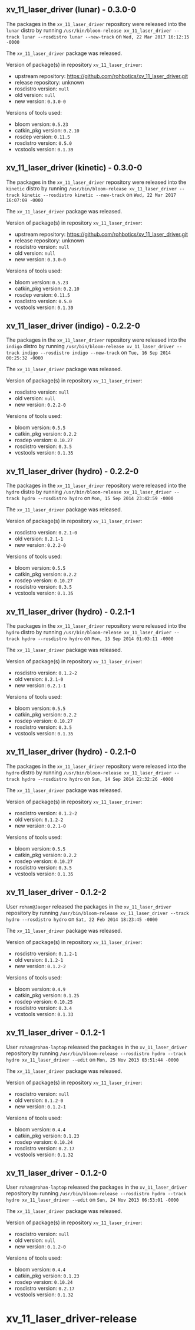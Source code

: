 ## xv_11_laser_driver (lunar) - 0.3.0-0

The packages in the `xv_11_laser_driver` repository were released into the `lunar` distro by running `/usr/bin/bloom-release xv_11_laser_driver --track lunar --rosdistro lunar --new-track` on `Wed, 22 Mar 2017 16:12:15 -0000`

The `xv_11_laser_driver` package was released.

Version of package(s) in repository `xv_11_laser_driver`:

- upstream repository: https://github.com/rohbotics/xv_11_laser_driver.git
- release repository: unknown
- rosdistro version: `null`
- old version: `null`
- new version: `0.3.0-0`

Versions of tools used:

- bloom version: `0.5.23`
- catkin_pkg version: `0.2.10`
- rosdep version: `0.11.5`
- rosdistro version: `0.5.0`
- vcstools version: `0.1.39`


## xv_11_laser_driver (kinetic) - 0.3.0-0

The packages in the `xv_11_laser_driver` repository were released into the `kinetic` distro by running `/usr/bin/bloom-release xv_11_laser_driver --track kinetic --rosdistro kinetic --new-track` on `Wed, 22 Mar 2017 16:07:09 -0000`

The `xv_11_laser_driver` package was released.

Version of package(s) in repository `xv_11_laser_driver`:

- upstream repository: https://github.com/rohbotics/xv_11_laser_driver.git
- release repository: unknown
- rosdistro version: `null`
- old version: `null`
- new version: `0.3.0-0`

Versions of tools used:

- bloom version: `0.5.23`
- catkin_pkg version: `0.2.10`
- rosdep version: `0.11.5`
- rosdistro version: `0.5.0`
- vcstools version: `0.1.39`


## xv_11_laser_driver (indigo) - 0.2.2-0

The packages in the `xv_11_laser_driver` repository were released into the `indigo` distro by running `/usr/bin/bloom-release xv_11_laser_driver --track indigo --rosdistro indigo --new-track` on `Tue, 16 Sep 2014 00:25:32 -0000`

The `xv_11_laser_driver` package was released.

Version of package(s) in repository `xv_11_laser_driver`:
- rosdistro version: `null`
- old version: `null`
- new version: `0.2.2-0`

Versions of tools used:
- bloom version: `0.5.5`
- catkin_pkg version: `0.2.2`
- rosdep version: `0.10.27`
- rosdistro version: `0.3.5`
- vcstools version: `0.1.35`


## xv_11_laser_driver (hydro) - 0.2.2-0

The packages in the `xv_11_laser_driver` repository were released into the `hydro` distro by running `/usr/bin/bloom-release xv_11_laser_driver --track hydro --rosdistro hydro` on `Mon, 15 Sep 2014 23:42:59 -0000`

The `xv_11_laser_driver` package was released.

Version of package(s) in repository `xv_11_laser_driver`:
- rosdistro version: `0.2.1-0`
- old version: `0.2.1-1`
- new version: `0.2.2-0`

Versions of tools used:
- bloom version: `0.5.5`
- catkin_pkg version: `0.2.2`
- rosdep version: `0.10.27`
- rosdistro version: `0.3.5`
- vcstools version: `0.1.35`


## xv_11_laser_driver (hydro) - 0.2.1-1

The packages in the `xv_11_laser_driver` repository were released into the `hydro` distro by running `/usr/bin/bloom-release xv_11_laser_driver --track hydro --rosdistro hydro` on `Mon, 15 Sep 2014 01:03:11 -0000`

The `xv_11_laser_driver` package was released.

Version of package(s) in repository `xv_11_laser_driver`:
- rosdistro version: `0.1.2-2`
- old version: `0.2.1-0`
- new version: `0.2.1-1`

Versions of tools used:
- bloom version: `0.5.5`
- catkin_pkg version: `0.2.2`
- rosdep version: `0.10.27`
- rosdistro version: `0.3.5`
- vcstools version: `0.1.35`


## xv_11_laser_driver (hydro) - 0.2.1-0

The packages in the `xv_11_laser_driver` repository were released into the `hydro` distro by running `/usr/bin/bloom-release xv_11_laser_driver --track hydro --rosdistro hydro` on `Sun, 14 Sep 2014 22:32:26 -0000`

The `xv_11_laser_driver` package was released.

Version of package(s) in repository `xv_11_laser_driver`:
- rosdistro version: `0.1.2-2`
- old version: `0.1.2-2`
- new version: `0.2.1-0`

Versions of tools used:
- bloom version: `0.5.5`
- catkin_pkg version: `0.2.2`
- rosdep version: `0.10.27`
- rosdistro version: `0.3.5`
- vcstools version: `0.1.35`


## xv_11_laser_driver - 0.1.2-2

User `rohan@Jaeger` released the packages in the `xv_11_laser_driver` repository by running `/usr/bin/bloom-release xv_11_laser_driver --track hydro --rosdistro hydro` on `Sat, 22 Feb 2014 18:23:45 -0000`

The `xv_11_laser_driver` package was released.

Version of package(s) in repository `xv_11_laser_driver`:
- rosdistro version: `0.1.2-1`
- old version: `0.1.2-1`
- new version: `0.1.2-2`

Versions of tools used:
- bloom version: `0.4.9`
- catkin_pkg version: `0.1.25`
- rosdep version: `0.10.25`
- rosdistro version: `0.3.4`
- vcstools version: `0.1.33`


## xv_11_laser_driver - 0.1.2-1

User `rohan@rohan-laptop` released the packages in the `xv_11_laser_driver` repository by running `/usr/bin/bloom-release --rosdistro hydro --track hydro xv_11_laser_driver --edit` on `Mon, 25 Nov 2013 03:51:44 -0000`

The `xv_11_laser_driver` package was released.

Version of package(s) in repository `xv_11_laser_driver`:
- rosdistro version: `null`
- old version: `0.1.2-0`
- new version: `0.1.2-1`

Versions of tools used:
- bloom version: `0.4.4`
- catkin_pkg version: `0.1.23`
- rosdep version: `0.10.24`
- rosdistro version: `0.2.17`
- vcstools version: `0.1.32`


## xv_11_laser_driver - 0.1.2-0

User `rohan@rohan-laptop` released the packages in the `xv_11_laser_driver` repository by running `/usr/bin/bloom-release --rosdistro hydro --track hydro xv_11_laser_driver --edit` on `Sun, 24 Nov 2013 06:53:01 -0000`

The `xv_11_laser_driver` package was released.

Version of package(s) in repository `xv_11_laser_driver`:
- rosdistro version: `null`
- old version: `null`
- new version: `0.1.2-0`

Versions of tools used:
- bloom version: `0.4.4`
- catkin_pkg version: `0.1.23`
- rosdep version: `0.10.24`
- rosdistro version: `0.2.17`
- vcstools version: `0.1.32`


xv_11_laser_driver-release
==========================
